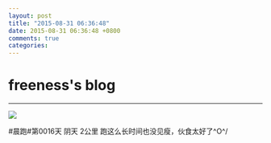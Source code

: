 ```yaml
---
layout: post
title: "2015-08-31 06:36:48"
date: 2015-08-31 06:36:48 +0800
comments: true
categories: 
---
```


# freeness's blog

----------

![](http://okqmqrbgo.bkt.clouddn.com/201508310636481.jpg)

>
\#晨跑\#第0016天 阴天 2公里 跑这么长时间也没见瘦，伙食太好了\^O^/